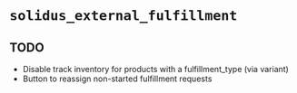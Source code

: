 # `solidus_external_fulfillment`

## TODO
* Disable track inventory for products with a fulfillment_type (via variant)
* Button to reassign non-started fulfillment requests